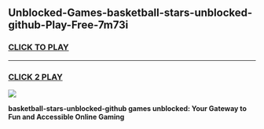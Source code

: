 
## Unblocked-Games-basketball-stars-unblocked-github-Play-Free-7m73i
<h3>
<a href="https://premium76.site?title=basketball-stars-unblocked-github&ref=18A1">CLICK TO PLAY</a></h3>
<hr>

<h3>
<a href="https://premium76.site?title=basketball-stars-unblocked-github&ref=18A1">CLICK 2 PLAY</a>
  
</h3>

<a href="https://premium76.site?title=basketball-stars-unblocked-github&ref=18A1"><img src="https://clearcache.store/games.png"></a>


**basketball-stars-unblocked-github games unblocked: Your Gateway to Fun and Accessible Online Gaming**
